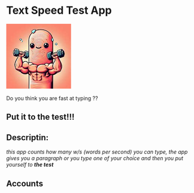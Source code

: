 # Text Speed Test App

![alt text](<index finger.jpg>)

Do you think you are fast at typing ??
## Put it to the test!!!

## Descriptin:
*this app counts how many w/s (words per second) you can type,*
*the app gives you a paragraph or you type one of your choice*
*and then you put yourself to **the test***

## Accounts

